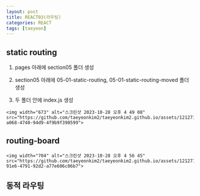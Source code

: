 ```yaml
---
layout: post
title: REACT03(라우팅)
categories: REACT
tags: [taeyeon]
---
```


## static routing

1. pages 아래에 section05 폴더 생성

2. section05 아래에 05-01-static-routing, 05-01-static-routing-moved 폴더 생성

3. 두 폴더 안에 index.js 생성

``` 1=static-routing
<img width="673" alt="스크린샷 2023-10-28 오후 4 49 08" src="https://github.com/taeyeonkim2/taeyeonkim2.github.io/assets/121271236/a7202154-a068-4740-94d9-4f9b9f390599">

```

## routing-board

```
<img width="704" alt="스크린샷 2023-10-28 오후 4 56 45" src="https://github.com/taeyeonkim2/taeyeonkim2.github.io/assets/121271236/f10be8bf-91e6-4791-92d2-a77e606c06b7">

```

## 동적 라우팅



